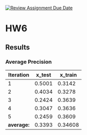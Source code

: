 [![Review Assignment Due Date](https://classroom.github.com/assets/deadline-readme-button-24ddc0f5d75046c5622901739e7c5dd533143b0c8e959d652212380cedb1ea36.svg)](https://classroom.github.com/a/TxfK4bqz)
# HW6

## Results

### Average Precision

| Iteration    | x_test  | x_train |
|--------------|---------|-----|
| 1            | 0.5001  |   0.3142 |
| 2            | 0.4034  |   0.3278 |
| 3            | 0.2424  |  0.3639 |
| 4            | 0.3047  | 0.3636 |
| 5            | 0.2459  | 0.3609 |
| **average:** | 0.3393  |0.34608 |

